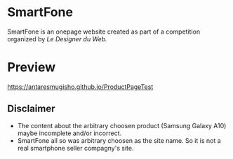 # SmartFone
SmartFone is an onepage website created as part of a competition organized by *Le Designer du Web.*

# Preview
https://antaresmugisho.github.io/ProductPageTest

## Disclaimer
- The content about the arbitrary choosen product (Samsung Galaxy A10) maybe incomplete and/or incorrect.
- SmartFone all so was arbitrary choosen as the site name. So it is not a real smartphone seller compagny's site.
